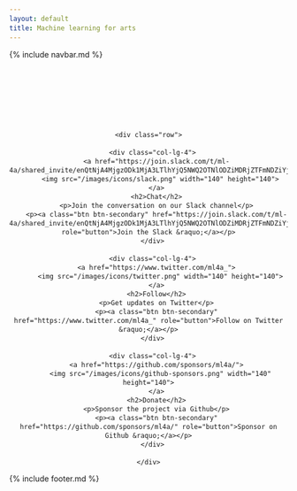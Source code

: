 ```yaml
---
layout: default
title: Machine learning for arts
---
```


{% include navbar.md %}

<style>
  .container {
    text-align: center;
    padding-top: 100px;
  }
  .container img {
    margin-bottom:20px;
  }
</style>


<main role="main">

  <div class="container">

    <div class="row">

      <div class="col-lg-4">
        <a href="https://join.slack.com/t/ml-4a/shared_invite/enQtNjA4MjgzODk1MjA3LTlhYjQ5NWQ2OTNlODZiMDRjZTFmNDZiYjlmZWYwNGM0YjIxNjE3Yjc0NWVjMmVlZjNmZDhmYTkzZjk0ZTg1ZGM>">
          <img src="/images/icons/slack.png" width="140" height="140">
        </a>
        <h2>Chat</h2>
        <p>Join the conversation on our Slack channel</p>
        <p><a class="btn btn-secondary" href="https://join.slack.com/t/ml-4a/shared_invite/enQtNjA4MjgzODk1MjA3LTlhYjQ5NWQ2OTNlODZiMDRjZTFmNDZiYjlmZWYwNGM0YjIxNjE3Yjc0NWVjMmVlZjNmZDhmYTkzZjk0ZTg1ZGM" role="button">Join the Slack &raquo;</a></p>
      </div>

      <div class="col-lg-4">
        <a href="https://www.twitter.com/ml4a_">
          <img src="/images/icons/twitter.png" width="140" height="140">
        </a>
        <h2>Follow</h2>
        <p>Get updates on Twitter</p>
        <p><a class="btn btn-secondary" href="https://www.twitter.com/ml4a_" role="button">Follow on Twitter &raquo;</a></p>
      </div>

      <div class="col-lg-4">
        <a href="https://github.com/sponsors/ml4a/">
          <img src="/images/icons/github-sponsors.png" width="140" height="140">
        </a>
        <h2>Donate</h2>
        <p>Sponsor the project via Github</p>
        <p><a class="btn btn-secondary" href="https://github.com/sponsors/ml4a/" role="button">Sponsor on Github &raquo;</a></p>
      </div>

    </div>

  </div> 

</main>

{% include footer.md %}